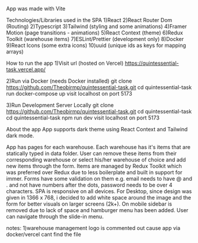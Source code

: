 App was made with Vite

Technologies/Libraries used in the SPA
1)React
2)React Router Dom (Routing)
2)Typescript
3)Tailwind (styling and some animations)
4)Framer Motion (page transitions - animations)
5)React Context (theme)
6)Redux Toolkit (warehouse items)
7)ESLint/Prettier (development only)
8)Docker
9)React Icons (some extra icons)
10)uuid (unique ids as keys for mapping arrays)

How to run the app
1)Visit url (hosted on Vercel)
https://quintessential-task.vercel.app/

2)Run via Docker (needs Docker installed)
git clone https://github.com/Theobirmp/quintessential-task.git
cd quintessential-task
run docker-compose up
visit localhost on port 5173

3)Run Development Server Locally
git clone https://github.com/Theobirmp/quintessential-task.git
cd quintessential-task
cd quintessential-task
npm run dev
visit localhost on port 5173

About the app
App supports dark theme using React Context and Tailwind dark mode.

App has pages for each warehouse. Each warehouse has it's items that are
statically typed in data folder. User can remove these items from their corresponding warehouse or select his/her warehouse of choice and add new items through the form.
Items are managed by Redux Toolkit which was preferred over Redux due to less boilerplate
and built in support for immer.
Forms have some validation on them e.g. email needs to have @ and . and not have numbers after the dots, password needs to be over 4 characters.
SPA is responsive on all devices. For Desktop, since design was given in 1366 x 768,
i decided to add white space around the image and the form for better visuals on larger screens (2k+). On mobile sidebar is removed due to lack of space and hamburger menu has been added. User can navigate through the slide-in menu.

notes:
1)warehouse management logo is commented out cause app via docker/vercel cant find the file
